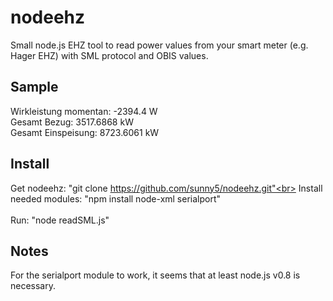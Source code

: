 nodeehz
=======

Small node.js EHZ tool to read power values from your smart meter (e.g. Hager EHZ) with SML protocol and OBIS values.<br>


Sample
------

Wirkleistung momentan: -2394.4 W<br>
Gesamt Bezug: 3517.6868 kW<br>
Gesamt Einspeisung: 8723.6061 kW<br>


Install
-------

Get nodeehz: "git clone https://github.com/sunny5/nodeehz.git"<br>
Install needed modules: "npm install node-xml serialport"<br>
<br>
Run: "node readSML.js"<br>


Notes
-----
For the serialport module to work, it seems that at least node.js v0.8 is necessary.
